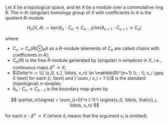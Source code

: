 Let $X$ be a topological space, and let $A$ be a module over a commutative ring $R$. The $n$-*th* (singular) *homology group* of $X$ with coefficients in $A$ is the quotient $R$-module

$$
H_n(X, A) := \mathrm{ker}(\partial_n: C_{n} \to C_{n-1}) / \mathrm{im}(\partial_{n+1}: C_{n+1} \to C_{n})
$$

where 

- $C_n := C_n(R) \otimes_{R} A$ as a $R$-module (elements of $C_n$ are called *chains* with coefficients in $A$);
- $C_n(R)$ is the free $R$-module generated by (singular) $n$-*simplices* in $X$, i.e., continuous maps $\Delta^n \to X$;
- $\Delta^n := \\{ (x_0, x_1, \ldots, x_n) \in \mathbb{R}^{n+1} \\; : \\; x_i \geq 0 \text{ for each }i, \text{ and } \sum_i x_i = 1 \\}$ is the standard (topological) $n$-simplex;
- $\partial_n: C_n \to C_{n-1}$ is the boundary map given by

$$
\partial_n(\sigma) = \sum_{i=0}^n (-1)^i \sigma(x_0, \ldots, \hat{x}_i, \ldots, x_n)
$$

for each $\sigma: \Delta^n \to X$ (where $\hat{x}_i$ means that the argument $x_i$ is omitted).
